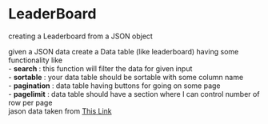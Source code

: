# LeaderBoard
creating a Leaderboard from a JSON object

given a JSON data create a Data table (like leaderboard) having some functionality like     
    - **search** : this function will filter the data for given input  
    - **sortable** : your data table should be sortable with some column name   
    - **pagination** : data table having buttons for going on some page  
    - **pagelimit** : data table should have a section where I can control number of row per page  
jason data taken from [This Link](https://restcountries.eu/rest/v2/all)
    
